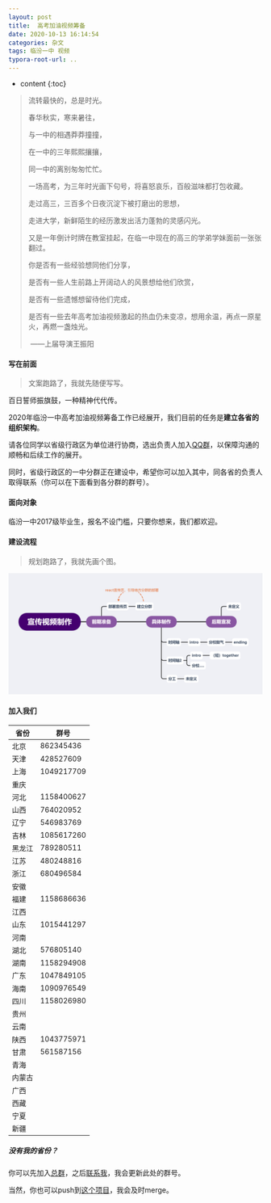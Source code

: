 ```yaml
---
layout: post
title:  高考加油视频筹备
date: 2020-10-13 16:14:54
categories: 杂文
tags: 临汾一中 视频
typora-root-url: ..
---
```


* content
{:toc}

> 流转最快的，总是时光。
>
> 
>
> 春华秋实，寒来暑往，
>
> 与一中的相遇莽莽撞撞，
>
> 在一中的三年熙熙攘攘，
>
> 同一中的离别匆匆忙忙。
>
> 
>
> 一场高考，为三年时光画下句号，将喜怒哀乐，百般滋味都打包收藏。
>
> 走过高三，三百多个日夜沉淀下被打磨出的思想，
>
> 走进大学，新鲜陌生的经历激发出活力蓬勃的灵感闪光。
>
> 
>
> 又是一年倒计时牌在教室挂起，在临一中现在的高三的学弟学妹面前一张张翻过。
>
> 
>
> 你是否有一些经验想同他们分享，
>
> 是否有一些人生前路上开阔动人的风景想给他们欣赏，
>
> 是否有一些遗憾想留待他们完成，
>
> 是否有一些去年高考加油视频激起的热血仍未变凉，想用余温，再点一原星火，再燃一盏烛光。
>
>​										——上届导演王振阳

<!-- more -->

#### 写在前面

> 文案跑路了，我就先随便写写。

百日誓师振旗鼓，一种精神代代传。

2020年临汾一中高考加油视频筹备工作已经展开，我们目前的任务是**建立各省的组织架构**。

请各位同学以省级行政区为单位进行协商，选出负责人加入[QQ群](https://jq.qq.com/?_wv=1027&k=yWx27We4)，以保障沟通的顺畅和后续工作的展开。

同时，省级行政区的一中分群正在建设中，希望你可以加入其中，同各省的负责人取得联系（你可以在下面看到各分群的群号）。

#### 面向对象

临汾一中2017级毕业生，报名不设门槛，只要你想来，我们都欢迎。

#### 建设流程

> 规划跑路了，我就先画个图。

![image-20201013170633482](/image/2020-10-13-%E9%AB%98%E8%80%83%E5%8A%A0%E6%B2%B9%E8%A7%86%E9%A2%91%E7%AD%B9%E5%A4%87/image-20201013170633482.png)

#### 加入我们


| 省份   | 群号       |
| ------ | ---------- |
| 北京   | 862345436  |
| 天津   | 428527609  |
| 上海   | 1049217709 |
| 重庆   |            |
| 河北   | 1158400627 |
| 山西   | 764020952  |
| 辽宁   | 546983769  |
| 吉林   | 1085617260 |
| 黑龙江 | 789280511  |
| 江苏   | 480248816  |
| 浙江   | 680496584  |
| 安徽   |            |
| 福建   | 1158686636 |
| 江西   |            |
| 山东   | 1015441297 |
| 河南   |            |
| 湖北   | 576805140  |
| 湖南   | 1158294908 |
| 广东   | 1047849105 |
| 海南   | 1090976549 |
| 四川   | 1158026980 |
| 贵州   |            |
| 云南   |            |
| 陕西   | 1043775971 |
| 甘肃   | 561587156  |
| 青海   |            |
| 内蒙古 |            |
| 广西   |            |
| 西藏   |            |
| 宁夏   |            |
| 新疆   |            |

##### 没有我的省份？

你可以先加入[总群](https://jq.qq.com/?_wv=1027&k=yWx27We4)，之后[联系我](/about/)，我会更新此处的群号。

当然，你也可以push到[这个项目](https://github.com/lvris/lvris.github.io)，我会及时merge。